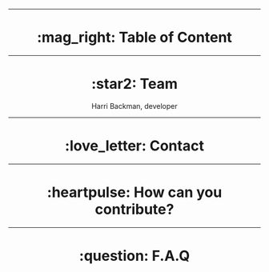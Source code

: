 <hr>
  <h1 align="center"> :mag_right: Table of Content  </h1>

<hr>
  <h1 align="center"> :star2: Team  </h1>
  <p align="center">
      Harri Backman, developer   </p>

<hr>
  <h1 align="center"> :love_letter: Contact  </h1>
  
<hr>
  <h1 align="center"> :heartpulse: How can you contribute?  </h1>
  
<hr>
  <h1 align="center"> :question: F.A.Q  </h1>
  
